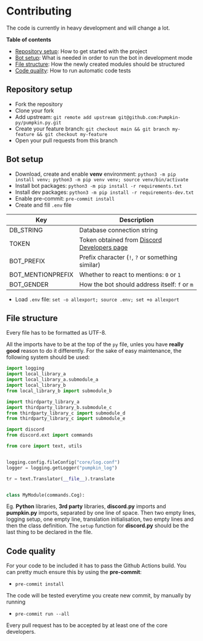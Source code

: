 # Contributing

The code is currently in heavy development and will change a lot.

**Table of contents**

- [Repository setup](#repository-setup): How to get started with the project
- [Bot setup](#bot-setup): What is needed in order to run the bot in development mode
- [File structure](#file-structure): How the newly created modules should be structured
- [Code quality](#code-quality): How to run automatic code tests


## Repository setup

- Fork the repository
- Clone your fork
- Add upstream: `git remote add upstream git@github.com:Pumpkin-py/pumpkin.py.git`
- Create your feature branch: `git checkout main && git branch my-feature && git checkout my-feature`
- Open your pull requests from this branch


## Bot setup

- Download, create and enable **venv** environment: `python3 -m pip install venv; python3 -m pip venv venv; source venv/bin/activate`
- Install bot packages: `python3 -m pip install -r requirements.txt`
- Install dev packages: `python3 -m pip install -r requirements-dev.txt`
- Enable pre-commit: `pre-commit install`
- Create and fill `.env` file

| Key | Description |
|-----|-------------|
| DB_STRING | Database connection string |
| TOKEN | Token obtained from [Discord Developers page](https://discord.com/developers) |
| BOT_PREFIX | Prefix character (`!`, `?` or something similar) |
| BOT_MENTIONPREFIX | Whether to react to mentions: `0` or `1`  |
| BOT_GENDER | How the bot should address itself: `f` or `m`    |

- Load `.env` file: `set -o allexport; source .env; set +o allexport`


## File structure

Every file has to be formatted as UTF-8.

All the imports have to be at the top of the `py` file, unles you have **really good** reason to do it differently. For the sake of easy maintenance, the following system should be used:

```py
import logging
import local_library_a
import local_library_a.submodule_a
import local_library_b
from local_library_b import submodule_b

import thirdparty_library_a
import thirdparty_library_b.submodule_c
from thirdparty_library_c import submodule_d
from thirdparty_library_c import submodule_e

import discord
from discord.ext import commands

from core import text, utils


logging.config.fileConfig("core/log.conf")
logger = logging.getLogger("pumpkin_log")

tr = text.Translator(__file__).translate


class MyModule(commands.Cog):
```

Eg. **Python** libraries, **3rd party** libraries, **discord.py** imports and **pumpkin.py** imports, separated by one line of space. Then two empty lines, logging setup, one empty line, translation initialisation, two empty lines and then the class definition. The `setup` function for **discord.py** should be the last thing to be declared in the file.


## Code quality

For your code to be included it has to pass the Github Actions build. You can pretty much ensure this by using the **pre-commit**:

- `pre-commit install`

The code will be tested everytime you create new commit, by manually by running

- `pre-commit run --all`

Every pull request has to be accepted by at least one of the core developers.
